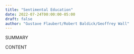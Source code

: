 ```yaml
---
title: "Sentimental Education"
date: 2022-07-24T00:00:00-05:00
draft: false
author: "Gustave Flaubert/Robert Baldick/Geoffrey Wall"
---
```


SUMMARY

<!--more-->

CONTENT